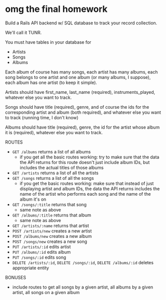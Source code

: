 # omg the final homework

Build a Rails API backend w/ SQL database to track your record collection.

We'll call it TUNR.

You must have tables in your database for

* Artists
* Songs
* Albums

Each album of course has many songs, each artist has many albums, each song belongs to one artist and one album (or many albums, I suppose), each album has one artist (to keep it simple).

Artists should have first_name, last_name (required), instruments_played, whatever else you want to track.

Songs should have title (required), genre, and of course the ids for the corresponding artist and album (both required), and whatever else you want to track (running time, I don't know)

Albums should have title (required), genre, the id for the artist whose album it is (required), whatever else you want to track.


ROUTES
* `GET /albums` returns a list of all albums
  - if you get all the basic routes working: try to make sure that the data the API returns for this route doesn't just include album IDs, but includes the actual titles of those albums
* `GET /artists` returns a list of all the artists
* `GET /songs` returns a list of all the songs
  - if you get the basic routes working: make sure that instead of just displaying artist and album IDs, the data the API returns includes the name of the artist who performs each song and the name of the album it's on
* `GET /songs/:title` returns that song
  - same note as above
* `GET /albums/:title` returns that album
  - same note as above
* `GET /artists/:name` returns that artist
* `POST /artists/new` creates a new artist
* `POST /albums/new` creates a new album
* `POST /songs/new` creates a new song
* `PUT /artists/:id` edits artist
* `PUT /albums/:id` edits album
* `PUT /songs/:id` edits song
* `DELETE /artists/:id`, `DELETE /songs/:id`, `DELETE /albums/:id` deletes appropriate entity

BONUSES
- include routes to get all songs by a given artist, all albums by a given artist, all songs on a given album
